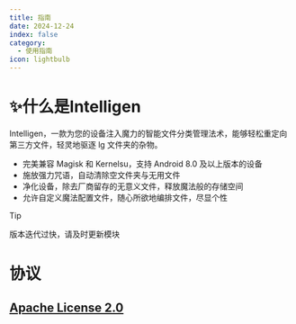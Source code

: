 ```yaml
---
title: 指南
date: 2024-12-24
index: false
category:
  - 使用指南
icon: lightbulb
---
```


# ✨什么是Intelligen

Intelligen，一款为您的设备注入魔力的智能文件分类管理法术，能够轻松重定向第三方文件，轻灵地驱逐 lg 文件夹的杂物。

* 完美兼容 Magisk 和 Kernelsu，支持 Android 8.0 及以上版本的设备
* 施放强力咒语，自动清除空文件夹与无用文件
* 净化设备，除去厂商留存的无意义文件，释放魔法般的存储空间
* 允许自定义魔法配置文件，随心所欲地编排文件，尽显个性

> [!TIP]
> 版本迭代过快，请及时更新模块

# 协议
## [Apache License 2.0](https://github.com/NightRainMilkyWay/intelligent/blob/master/LICENSE)
